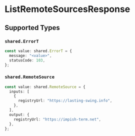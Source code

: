 # ListRemoteSourcesResponse


## Supported Types

### `shared.ErrorT`

```typescript
const value: shared.ErrorT = {
  message: "<value>",
  statusCode: 103,
};
```

### `shared.RemoteSource`

```typescript
const value: shared.RemoteSource = {
  inputs: [
    {
      registryUrl: "https://lasting-swing.info",
    },
  ],
  output: {
    registryUrl: "https://impish-term.net",
  },
};
```

